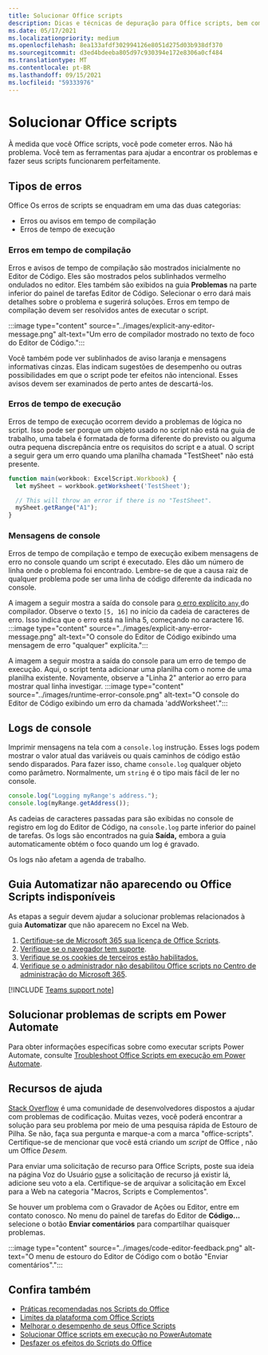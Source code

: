 ```yaml
---
title: Solucionar Office scripts
description: Dicas e técnicas de depuração para Office scripts, bem como recursos de ajuda.
ms.date: 05/17/2021
ms.localizationpriority: medium
ms.openlocfilehash: 8ea133afdf302994126e8051d275d03b938df370
ms.sourcegitcommit: d3ed4bdeeba805d97c930394e172e8306a0cf484
ms.translationtype: MT
ms.contentlocale: pt-BR
ms.lasthandoff: 09/15/2021
ms.locfileid: "59333976"
---
```

# <a name="troubleshoot-office-scripts"></a>Solucionar Office scripts

À medida que você Office scripts, você pode cometer erros. Não há problema. Você tem as ferramentas para ajudar a encontrar os problemas e fazer seus scripts funcionarem perfeitamente.

## <a name="types-of-errors"></a>Tipos de erros

Office Os erros de scripts se enquadram em uma das duas categorias:

* Erros ou avisos em tempo de compilação
* Erros de tempo de execução

### <a name="compile-time-errors"></a>Erros em tempo de compilação

Erros e avisos de tempo de compilação são mostrados inicialmente no Editor de Código. Eles são mostrados pelos sublinhados vermelho ondulados no editor. Eles também são exibidos na guia **Problemas** na parte inferior do painel de tarefas Editor de Código. Selecionar o erro dará mais detalhes sobre o problema e sugerirá soluções. Erros em tempo de compilação devem ser resolvidos antes de executar o script.

:::image type="content" source="../images/explicit-any-editor-message.png" alt-text="Um erro de compilador mostrado no texto de foco do Editor de Código.":::

Você também pode ver sublinhados de aviso laranja e mensagens informativas cinzas. Elas indicam sugestões de desempenho ou outras possibilidades em que o script pode ter efeitos não intencional. Esses avisos devem ser examinados de perto antes de descartá-los.

### <a name="runtime-errors"></a>Erros de tempo de execução

Erros de tempo de execução ocorrem devido a problemas de lógica no script. Isso pode ser porque um objeto usado no script não está na guia de trabalho, uma tabela é formatada de forma diferente do previsto ou alguma outra pequena discrepância entre os requisitos do script e a atual. O script a seguir gera um erro quando uma planilha chamada "TestSheet" não está presente.

```TypeScript
function main(workbook: ExcelScript.Workbook) {
  let mySheet = workbook.getWorksheet('TestSheet');

  // This will throw an error if there is no "TestSheet".
  mySheet.getRange("A1");
}
```

### <a name="console-messages"></a>Mensagens de console

Erros de tempo de compilação e tempo de execução exibem mensagens de erro no console quando um script é executado. Eles dão um número de linha onde o problema foi encontrado. Lembre-se de que a causa raiz de qualquer problema pode ser uma linha de código diferente da indicada no console.

A imagem a seguir mostra a saída do console para [o erro explícito `any` ](../develop/typescript-restrictions.md) do compilador. Observe o texto `[5, 16]` no início da cadeia de caracteres de erro. Isso indica que o erro está na linha 5, começando no caractere 16.
:::image type="content" source="../images/explicit-any-error-message.png" alt-text="O console do Editor de Código exibindo uma mensagem de erro &quot;qualquer&quot; explícita.":::

A imagem a seguir mostra a saída do console para um erro de tempo de execução. Aqui, o script tenta adicionar uma planilha com o nome de uma planilha existente. Novamente, observe a "Linha 2" anterior ao erro para mostrar qual linha investigar.
:::image type="content" source="../images/runtime-error-console.png" alt-text="O console do Editor de Código exibindo um erro da chamada 'addWorksheet'.":::

## <a name="console-logs"></a>Logs de console

Imprimir mensagens na tela com a `console.log` instrução. Esses logs podem mostrar o valor atual das variáveis ou quais caminhos de código estão sendo disparados. Para fazer isso, chame `console.log` qualquer objeto como parâmetro. Normalmente, um `string` é o tipo mais fácil de ler no console.

```TypeScript
console.log("Logging myRange's address.");
console.log(myRange.getAddress());
```

As cadeias de caracteres passadas para são exibidas no console de registro em log do Editor de Código, na `console.log` parte inferior do painel de tarefas. Os logs são encontrados na guia **Saída,** embora a guia automaticamente obtém o foco quando um log é gravado.

Os logs não afetam a agenda de trabalho.

## <a name="automate-tab-not-appearing-or-office-scripts-unavailable"></a>Guia Automatizar não aparecendo ou Office Scripts indisponíveis

As etapas a seguir devem ajudar a solucionar problemas relacionados à guia **Automatizar** que não aparecem no Excel na Web.

1. [Certifique-se de Microsoft 365 sua licença de Office Scripts](../overview/excel.md#requirements).
1. [Verifique se o navegador tem suporte](platform-limits.md#browser-support).
1. [Verifique se os cookies de terceiros estão habilitados.](platform-limits.md#third-party-cookies)
1. [Verifique se o administrador não desabilitou Office scripts no Centro de administração do Microsoft 365](/microsoft-365/admin/manage/manage-office-scripts-settings).

[!INCLUDE [Teams support note](../includes/teams-support-note.md)]

## <a name="troubleshoot-scripts-in-power-automate"></a>Solucionar problemas de scripts em Power Automate

Para obter informações específicas sobre como executar scripts Power Automate, consulte [Troubleshoot Office Scripts em execução em Power Automate](power-automate-troubleshooting.md).

## <a name="help-resources"></a>Recursos de ajuda

[Stack Overflow](https://stackoverflow.com/questions/tagged/office-scripts) é uma comunidade de desenvolvedores dispostos a ajudar com problemas de codificação. Muitas vezes, você poderá encontrar a solução para seu problema por meio de uma pesquisa rápida de Estouro de Pilha. Se não, faça sua pergunta e marque-a com a marca "office-scripts". Certifique-se de mencionar que você está criando um *script* de Office , não um Office *Desem.*

Para enviar uma solicitação de recurso para Office Scripts, poste sua ideia na página Voz do Usuário [ou](https://excel.uservoice.com/forums/274580-excel-for-the-web?category_id=143439)se a solicitação de recurso já existir lá, adicione seu voto a ela. Certifique-se de arquivar a solicitação em Excel para a Web na categoria "Macros, Scripts e Complementos".

Se houver um problema com o Gravador de Ações ou Editor, entre em contato conosco. No menu do painel de tarefas do Editor de **Código...** selecione o botão **Enviar comentários** para compartilhar quaisquer problemas.

:::image type="content" source="../images/code-editor-feedback.png" alt-text="O menu de estouro do Editor de Código com o botão &quot;Enviar comentários&quot;.":::

## <a name="see-also"></a>Confira também

- [Práticas recomendadas nos Scripts do Office ](../develop/best-practices.md)
- [Limites da plataforma com Office Scripts](platform-limits.md)
- [Melhorar o desempenho de seus Office Scripts](../develop/web-client-performance.md)
- [Solucionar Office scripts em execução no PowerAutomate](power-automate-troubleshooting.md)
- [Desfazer os efeitos do Scripts do Office](undo.md)
